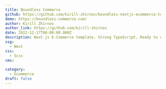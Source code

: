 ```yaml
---
title: Boundless Commerce
github: https://github.com/kirill-zhirnov/boundless-nextjs-ecommerce-template
demo: https://boundless-commerce.com/
author: Kirill Zhirnov
author_link: https://github.com/kirill-zhirnov
date: 2022-12-17T00:00:00.000Z
description: Next.js E-Commerce template. Strong TypeScript, Ready to use, For high-performance e-commerce websites.
ssg:
  - Next
css:
  - Scss
cms:
  
category:
  - Ecommerce
draft: false
---
```


